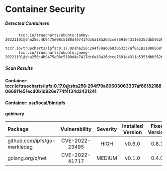 # Container Security

##### Detected Containers

          tccr.io/truecharts/ubuntu:jammy-20221101@sha256:4b9475e08c5180d4e7417dc6a18a26dcce7691e4311e5353dbb952645c5ff43f
          tccr.io/truecharts/ipfs:0.17.0@sha256:294f79a60603063337af861821880668f1e51ecd0b1d926e774f4f34d2421241
          tccr.io/truecharts/ubuntu:jammy-20221101@sha256:4b9475e08c5180d4e7417dc6a18a26dcce7691e4311e5353dbb952645c5ff43f

##### Scan Results

**Container: tccr.io/truecharts/ipfs:0.17.0@sha256:294f79a60603063337af861821880668f1e51ecd0b1d926e774f4f34d2421241**

#### Container: usr/local/bin/ipfs
    

**gobinary**

      
| Package         |    Vulnerability   |   Severity  |  Installed Version | Fixed Version |
|:----------------|:------------------:|:-----------:|:------------------:|:-------------:|
| github.com/ipfs/go-merkledag         |    CVE-2022-23495   |   HIGH  |  v0.6.0 | 0.8.1 |
| golang.org/x/net         |    CVE-2022-41717   |   MEDIUM  |  v0.1.0 | 0.4.0 |

